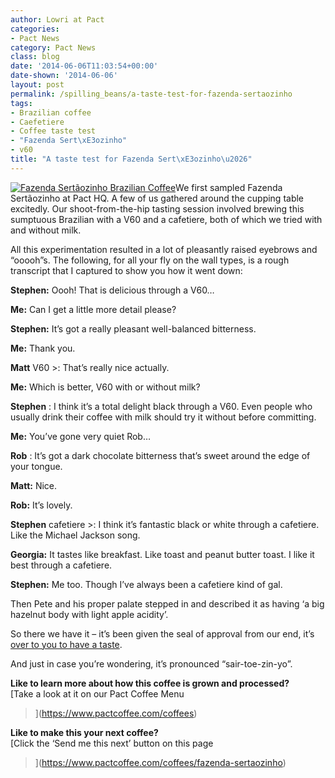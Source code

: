 ```yaml
---
author: Lowri at Pact
categories:
- Pact News
category: Pact News
class: blog
date: '2014-06-06T11:03:54+00:00'
date-shown: '2014-06-06'
layout: post
permalink: /spilling_beans/a-taste-test-for-fazenda-sertaozinho
tags:
- Brazilian coffee
- Caefetiere
- Coffee taste test
- "Fazenda Sert\xE3ozinho"
- v60
title: "A taste test for Fazenda Sert\xE3ozinho\u2026"
---
```


[![Fazenda Sertãozinho Brazilian
Coffee](https://pactcoffee.files.wordpress.com/2014/06/brazilian2.jpg?w=300)](https://pactcoffee.files.wordpress.com/2014/06/brazilian2.jpg)We
first sampled Fazenda Sertãozinho at Pact HQ. A few of us gathered around the
cupping table excitedly. Our shoot-from-the-hip tasting session involved
brewing this sumptuous Brazilian with a V60 and a cafetiere, both of which we
tried with and without milk.

All this experimentation resulted in a lot of pleasantly raised eyebrows and
“ooooh”s. The following, for all your fly on the wall types, is a rough
transcript that I captured to show you how it went down:

**Stephen:** Oooh! That is delicious through a V60…

**Me:** Can I get a little more detail please?

**Stephen:** It’s got a really pleasant well-balanced bitterness.

**Me:** Thank you.

**Matt** V60 >: That’s really nice actually.

**Me:** Which is better, V60 with or without milk?

**Stephen** <getting excited>: I think it’s a total delight black through a
V60. Even people who usually drink their coffee with milk should try it
without before committing.

**Me:** You’ve gone very quiet Rob…

**Rob** <looking misty-eyed>: It’s got a dark chocolate bitterness that’s
sweet around the edge of your tongue.

**Matt:** Nice.

**Rob:** It’s lovely.

**Stephen** cafetiere >: I think it’s fantastic black or white through a
cafetiere. Like the Michael Jackson song.

**Georgia:** It tastes like breakfast. Like toast and peanut butter toast. I
like it best through a cafetiere.  

**Stephen:** Me too. Though I’ve always been a cafetiere kind of gal.

Then Pete and his proper palate stepped in and described it as having ‘a big
hazelnut body with light apple acidity’.

So there we have it – it’s been given the seal of approval from our end, it’s
[over to you to have a taste](https://www.pactcoffee.com/coffees).

And just in case you’re wondering, it’s pronounced “sair-toe-zin-yo”.

**Like to learn more about how this coffee is grown and processed?**  
[Take a look at it on our Pact Coffee Menu
>](https://www.pactcoffee.com/coffees)

**Like to make this your next coffee?**  
[Click the ‘Send me this next’ button on this page
>](https://www.pactcoffee.com/coffees/fazenda-sertaozinho)